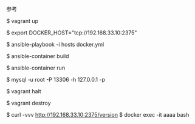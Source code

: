 参考



$ vagrant up

$ export DOCKER_HOST="tcp://192.168.33.10:2375"

$ ansible-playbook -i hosts docker.yml

$ ansible-container build

$ ansible-container run


$ mysql -u root -P 13306 -h 127.0.0.1 -p




$ vagrant halt

$ vagrant destroy

$ curl -vvv http://192.168.33.10:2375/version
$ docker exec -it aaaa bash
